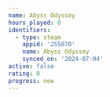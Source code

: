 ```yaml
---
name: Abyss Odyssey
hours_played: 0
identifiers:
  - type: steam
    appid: '255070'
    name: Abyss Odyssey
    synced_on: '2024-07-04'
active: false
rating: 0
progress: new
---
```


